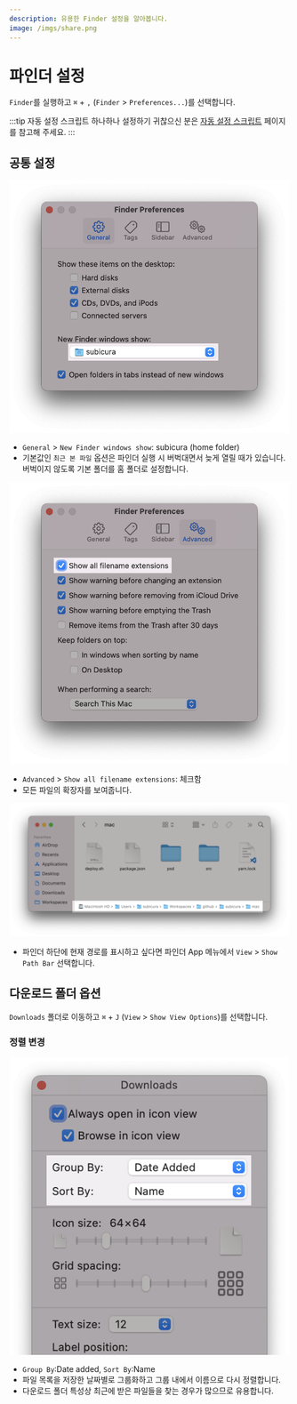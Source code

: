 ```yaml
---
description: 유용한 Finder 설정을 알아봅니다.
image: /imgs/share.png
---
```


# 파인더 설정

`Finder`를 실행하고 `⌘` + `,` (`Finder` > `Preferences...`)를 선택합니다.

:::tip 자동 설정 스크립트
하나하나 설정하기 귀찮으신 분은 [자동 설정 스크립트](./setting) 페이지를 참고해 주세요.
:::

## 공통 설정

<div class="image-450 no-radius">

![Finder Preferences (General)](./imgs/finder/finder_preferences_general.png)

</div>

- `General` > `New Finder windows show`: subicura (home folder)
- 기본값인 `최근 본 파일` 옵션은 파인더 실행 시 버벅대면서 늦게 열릴 때가 있습니다. 버벅이지 않도록 기본 폴더를 홈 폴더로 설정합니다.

<div class="image-450 no-radius">

![Finder Preferences (Advanced)](./imgs/finder/finder_preferences_advanced.png)

</div>

- `Advanced` > `Show all filename extensions`: 체크함
- 모든 파일의 확장자를 보여줍니다.

<div class="image-600 no-radius">

![Finder Path Bar](./imgs/finder/finder-path.png)

</div>

- 파인더 하단에 현재 경로를 표시하고 싶다면 파인더 App 메뉴에서 `View` > `Show Path Bar` 선택합니다.

## 다운로드 폴더 옵션

`Downloads` 폴더로 이동하고 `⌘` + `J` (`View` > `Show View Options`)를 선택합니다.

### 정렬 변경

<div class="image-300 no-radius">

![Download Folder Preferences](./imgs/finder/downloads.png)

</div>

- `Group By`:Date added, `Sort By`:Name
- 파일 목록을 저장한 날짜별로 그룹화하고 그룹 내에서 이름으로 다시 정렬합니다.
- 다운로드 폴더 특성상 최근에 받은 파일들을 찾는 경우가 많으므로 유용합니다.

